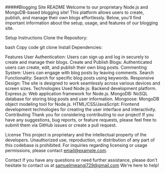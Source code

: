 #####Blogging Site README
Welcome to our proprietary Node.js and MongoDB-based blogging site! This platform allows users to create, publish, and manage their own blogs effortlessly. Below, you'll find important information about the setup, usage, and features of our blogging site.

Setup Instructions
Clone the Repository:

bash
Copy code
git clone <repository-url>
Install Dependencies:

Features
User Authentication: Users can sign up and log in securely to create and manage their blogs.
Create and Publish Blogs: Authenticated users can create, edit, and publish their own blog posts.
Commenting System: Users can engage with blog posts by leaving comments.
Search Functionality: Search for specific blog posts using keywords.
Responsive Design: The site is designed to work seamlessly across various devices and screen sizes.
Technologies Used
Node.js: Backend development platform.
Express.js: Web application framework for Node.js.
MongoDB: NoSQL database for storing blog posts and user information.
Mongoose: MongoDB object modeling tool for Node.js.
HTML/CSS/JavaScript: Frontend development technologies for creating the user interface and interactivity.
Contributing
Thank you for considering contributing to our project! If you have any suggestions, bug reports, or feature requests, please feel free to submit them via GitHub issues or create a pull request.

License
This project is proprietary and the intellectual property of the developers. Unauthorized use, reproduction, or distribution of any part of this codebase is prohibited. For inquiries regarding licensing or usage permissions, please contact email@example.com.

Contact
If you have any questions or need further assistance, please don't hesitate to contact us at samuelmwangi729@gmail.com We're here to help!